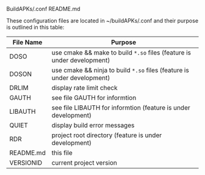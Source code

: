 BuildAPKs/.conf README.md

These configuration files are located in ~/buildAPKs/.conf and their purpose is outlined in this table:

| File Name | Purpose |
| --------- | ------- |
| DOSO      | use cmake && make to build `*.so` files (feature is under development) |
| DOSON     | use cmake && ninja to build `*.so` files (feature is under development) |
| DRLIM     | display rate limit check | 
| GAUTH     | see file GAUTH for informtion |
| LIBAUTH   | see file LIBAUTH for informtion (feature is under development) |
| QUIET     | display build error messages |  
| RDR       | project root directory (feature is under development) | 
| README.md | this file |
| VERSIONID | current project version |
<!-- BuildAPKs/.conf README.md EOF -->

